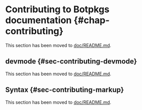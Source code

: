 # Contributing to Botpkgs documentation {#chap-contributing}

This section has been moved to [doc/README.md](https://github.com/nervosys/Botnix/blob/master/doc/README.md).

## devmode {#sec-contributing-devmode}

This section has been moved to [doc/README.md](https://github.com/nervosys/Botnix/blob/master/doc/README.md).

## Syntax {#sec-contributing-markup}

This section has been moved to [doc/README.md](https://github.com/nervosys/Botnix/blob/master/doc/README.md).
